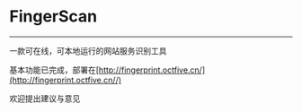 # FingerScan

***
一款可在线，可本地运行的网站服务识别工具

基本功能已完成，部署在[http://fingerprint.octfive.cn/](http://fingerprint.octfive.cn//)

欢迎提出建议与意见
